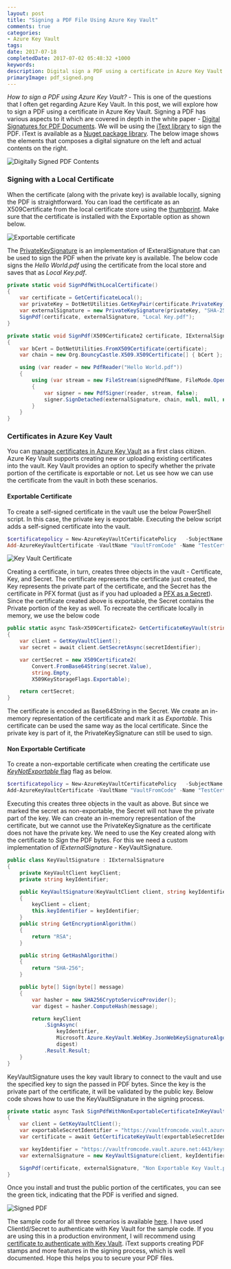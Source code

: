 ```yaml
---
layout: post
title: "Signing a PDF File Using Azure Key Vault"
comments: true
categories: 
- Azure Key Vault
tags: 
date: 2017-07-18
completedDate: 2017-07-02 05:48:32 +1000
keywords: 
description: Digital sign a PDF using a certificate in Azure Key Vault using iText.
primaryImage: pdf_signed.png
---
```


*How to sign a PDF using Azure Key Vault?* - This is one of the questions that I often get regarding Azure Key Vault. In this post, we will explore how to sign a PDF using a certificate in Azure Key Vault. Signing a PDF has various aspects to it which are covered in depth in the white paper - [Digital Signatures for PDF Documents](http://developers.itextpdf.com/books#digsig). We will be using the [iText library](http://itextpdf.com/) to sign the PDF. iText is available as a [Nuget package library](https://www.nuget.org/packages/itext7/). The below image shows the elements that composes a digital signature on the left and actual contents on the right.

<img src="{{site.images_root}}/adobe_signature.png" alt="Digitally Signed PDF Contents" />

### Signing with a Local Certificate

When the certificate (along with the private key) is available locally, signing the PDF is straightforward. You can load the certificate as an X509Certificate from the local certificate store using the [thumbprint](https://stackoverflow.com/questions/11115511/how-to-find-certificate-by-its-thumbprint-in-c-sharp). Make sure that the certificate is installed with the Exportable option as shown below.

<img src="{{site.images_root}}/certificate_exportable.png" alt="Exportable certificate" />

The [PrivateKeySignature](http://itextsupport.com/apidocs/itext5/latest/com/itextpdf/text/pdf/security/PrivateKeySignature.html) is an implementation of IExteralSignature that can be used to sign the PDF when the private key is available. The below code signs the *Hello World.pdf* using the certificate from the local store and saves that as *Local Key.pdf*.

``` csharp
private static void SignPdfWithLocalCertificate()
{
    var certificate = GetCertificateLocal();
    var privateKey = DotNetUtilities.GetKeyPair(certificate.PrivateKey).Private;
    var externalSignature = new PrivateKeySignature(privateKey, "SHA-256");
    SignPdf(certificate, externalSignature, "Local Key.pdf");
}

private static void SignPdf(X509Certificate2 certificate, IExternalSignature externalSignature, string signedPdfName)
{
    var bCert = DotNetUtilities.FromX509Certificate(certificate);
    var chain = new Org.BouncyCastle.X509.X509Certificate[] { bCert };

    using (var reader = new PdfReader("Hello World.pdf"))
    {
        using (var stream = new FileStream(signedPdfName, FileMode.OpenOrCreate))
        {
            var signer = new PdfSigner(reader, stream, false);
            signer.SignDetached(externalSignature, chain, null, null, null, 0, PdfSigner.CryptoStandard.CMS);
        }
    }
}
```

### Certificates in Azure Key Vault

You can [manage certificates in Azure Key Vault](http://www.rahulpnath.com/blog/manage-certificates-in-azure-key-vault/) as a first class citizen. Azure Key Vault supports creating new or uploading existing certificates into the vault. Key Vault provides an option to specify whether the private portion of the certificate is exportable or not. Let us see how we can use the certificate from the vault in both these scenarios.

#### **Exportable Certificate**

To create a self-signed certificate in the vault use the below PowerShell script. In this case, the private key is exportable. Executing the below script adds a self-signed certificate into the vault. 

``` powershell
$certificatepolicy = New-AzureKeyVaultCertificatePolicy   -SubjectName "CN=www.rahulpnath.com"   -IssuerName Self   -ValidityInMonths 12
Add-AzureKeyVaultCertificate -VaultName "VaultFromCode" -Name "TestCertificate" -CertificatePolicy $certificatepolicy
```

<img src="{{site.images_root}}/keyvault_getazurekeyvaultcertificate.png" class="center" alt="Key Vault Certificate" />

Creating a certificate, in turn, creates three objects in the vault - Certificate, Key, and Secret. The certificate represents the certificate just created, the Key represents the private part of the certificate, and the Secret has the certificate in PFX format (just as if you had uploaded a [PFX as a Secret](http://www.rahulpnath.com/blog/pfx-certificate-in-azure-key-vault/)). Since the certificate created above is exportable, the Secret contains the Private portion of the key as well. To recreate the certificate locally in memory, we use the below code 

``` csharp
public static async Task<X509Certificate2> GetCertificateKeyVault(string secretIdentifier)
{
    var client = GetKeyVaultClient();
    var secret = await client.GetSecretAsync(secretIdentifier);

    var certSecret = new X509Certificate2(
        Convert.FromBase64String(secret.Value),
        string.Empty,
        X509KeyStorageFlags.Exportable);

    return certSecret;
}
```

The certificate is encoded as Base64String in the Secret. We create an in-memory representation of the certificate and mark it as *Exportable*. This certificate can be used the same way as the local certificate. Since the private key is part of it, the PrivateKeySignature can still be used to sign.

#### **Non Exportable Certificate**

To create a non-exportable certificate when creating the certificate use [*KeyNotExportable* flag](https://docs.microsoft.com/en-us/powershell/module/azurerm.keyvault/new-azurekeyvaultcertificatepolicy?view=azurermps-4.1.0) flag as below.

``` powershell
$certificatepolicy = New-AzureKeyVaultCertificatePolicy   -SubjectName "CN=www.rahulpnath.com"   -IssuerName Self   -ValidityInMonths 12 -KeyNotExportable 
Add-AzureKeyVaultCertificate -VaultName "VaultFromCode" -Name "TestCertificateNE" -CertificatePolicy $certificatepolicy
```

Executing this creates three objects in the vault as above. But since we marked the secret as non-exportable, the Secret will not have the private part of the key. We can create an in-memory representation of the certificate, but we cannot use the PrivateKeySignature as the certificate does not have the private key. We need to use the Key created along with the certificate to *Sign* the PDF bytes. For this we need a custom implementation of *IExternalSignature* - KeyVaultSignature.

``` csharp
public class KeyVaultSignature : IExternalSignature
{
    private KeyVaultClient keyClient;
    private string keyIdentifier;

    public KeyVaultSignature(KeyVaultClient client, string keyIdentifier)
    {
        keyClient = client;
        this.keyIdentifier = keyIdentifier;
    }
    public string GetEncryptionAlgorithm()
    {
        return "RSA";
    }

    public string GetHashAlgorithm()
    {
        return "SHA-256";
    }

    public byte[] Sign(byte[] message)
    {
        var hasher = new SHA256CryptoServiceProvider();
        var digest = hasher.ComputeHash(message);

        return keyClient
            .SignAsync(
                keyIdentifier,
                Microsoft.Azure.KeyVault.WebKey.JsonWebKeySignatureAlgorithm.RS256,
                digest)
            .Result.Result;
    }
}
```

KeyVaultSignature uses the key vault library to connect to the vault and use the specified key to sign the passed in PDF bytes. Since the key is the private part of the certificate, it will be validated by the public key. Below code shows how to use the KeyVaultSignature in the signing process.

``` csharp
private static async Task SignPdfWithNonExportableCertificateInKeyVault()
{
    var client = GetKeyVaultClient();
    var exportableSecretIdentifier = "https://vaultfromcode.vault.azure.net:443/secrets/TestCertificateNE";
    var certificate = await GetCertificateKeyVault(exportableSecretIdentifier);

    var keyIdentifier = "https://vaultfromcode.vault.azure.net:443/keys/TestCertificateNE/65d27605fdf74eb2a3f807827cd756e1";
    var externalSignature = new KeyVaultSignature(client, keyIdentifier);

    SignPdf(certificate, externalSignature, "Non Exportable Key Vault.pdf");
}
```

Once you install and trust the public portion of the certificates, you can see the green tick, indicating that the PDF is verified and signed.

<img src="{{site.images_root}}/pdf_signed.png" alt="Signed PDF" />

The sample code for all three scenarios is available [here](https://github.com/rahulpnath/Blog/tree/master/PDFSign). I have used ClientId/Secret to authenticate with Key Vault for the sample code. If you are using this in a production environment, I will recommend using [certificate to authenticate with Key Vault](http://www.rahulpnath.com/blog/authenticating-a-client-application-with-azure-key-vault/). iText supports creating PDF stamps and more features in the signing process, which is well documented. Hope this helps you to secure your PDF files.